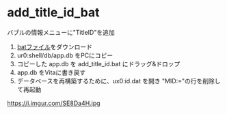 # add_title_id_bat

バブルの情報メニューに"TitleID"を追加  

1. [batファイル](https://github.com/1jtp8sobiu/add_title_id_bat/archive/master.zip)をダウンロード
2. ur0:shell/db/app.db をPCにコピー
3. コピーした app.db を add_title_id.bat にドラッグ&ドロップ
4. app.db をVitaに書き戻す
5. データベースを再構築するために、ux0:id.dat を開き "MID:="の行を削除して再起動 

https://i.imgur.com/SE8Da4H.jpg
